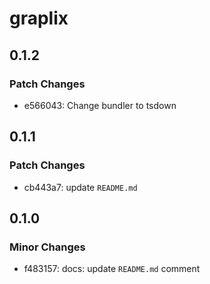 # graplix

## 0.1.2

### Patch Changes

- e566043: Change bundler to tsdown

## 0.1.1

### Patch Changes

- cb443a7: update `README.md`

## 0.1.0

### Minor Changes

- f483157: docs: update `README.md` comment
